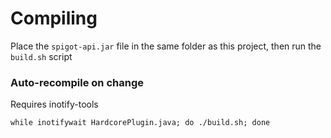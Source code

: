 Compiling
=========
Place the `spigot-api.jar` file in the same folder as this project, then run the `build.sh` script

### Auto-recompile on change
Requires inotify-tools
```
while inotifywait HardcorePlugin.java; do ./build.sh; done
```
